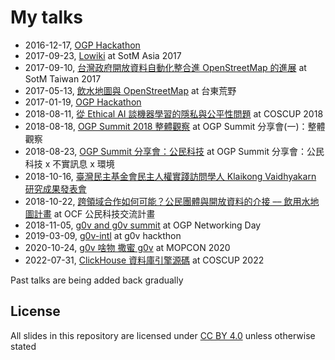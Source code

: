 
# My talks

* 2016-12-17, [OGP Hackathon](2016-12-17-OGP-hackathon)
* 2017-09-23, [Lowiki](2017-09-23-sotm_asia-localwiki) at SotM Asia 2017
* 2017-09-10, [台灣政府開放資料自動化整合進 OpenStreetMap 的進展](2017-09-10-sotm-taiwan) at SotM Taiwan 2017
* 2017-05-13, [飲水地圖與 OpenStreetMap](2017-05-13-watermap-osm) at 台東荒野
* 2017-01-19, [OGP Hackathon](2017-01-19-OGP-hackathon)
* 2018-08-11, [從 Ethical AI 談機器學習的隱私與公平性問題](2018-08-05-coscup-ai-ethics) at COSCUP 2018
* 2018-08-18, [OGP Summit 2018 整體觀察](2018-08-18-ogp-summit) at OGP Summit 分享會(一)：整體觀察
* 2018-08-23, [OGP Summit 分享會：公民科技](2018-08-23-ogp-summit) at OGP Summit 分享會：公民科技 x 不實訊息 x 環境
* 2018-10-16, [臺灣民主基金會民主人權實踐訪問學人 Klaikong Vaidhyakarn 研究成果發表會](2018-10-16-tfd-klaikong)
* 2018-10-22, [跨領域合作如何可能？公民團體與開放資料的介接 –– 飲用水地圖計畫](2018-10-22-ocf-ngo-open-data) at OCF 公民科技交流計畫
* 2018-11-05, [g0v and g0v summit](2018-11-05-korea-ogp-g0v-summit) at OGP Networking Day
* 2019-03-09, [g0v-intl](2019-03-09-g0v-intl) at g0v hackthon
* 2020-10-24, [g0v 啥物 撒蜜 g0v](2020-10-mopcon-g0v-summit) at MOPCON 2020
* 2022-07-31, [ClickHouse 資料庫引擎源碼](2022-07-31-coscup-clickhouse/slides.pdf) at COSCUP 2022

Past talks are being added back gradually

## License

All slides in this repository are licensed under [CC BY 4.0](https://creativecommons.org/licenses/by/4.0/) unless otherwise stated
